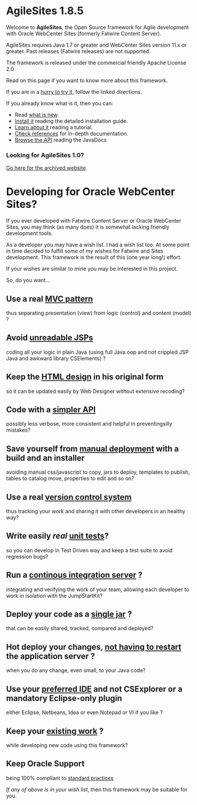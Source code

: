 #  AgileSites 1.8.5

Welcome to **AgileSites**, the Open Source framework for Agile development with Oracle WebCenter Sites (formerly Fatwire Content Server).

AgileSites requires Java 1.7 or greater and WebCenter Sites version 11.x or greater. 
Past releases (Fatwire releases) are not supported.
 
The framework is released under the commercial friendly Apache License 2.0.

Read on this page if you want to know more about this framework.

If you are in a [hurry to try it](http://www.agilesites.org/reference/QuickStart.html), follow the linked directions. 

If you already know what is it, then you can:

- Read [what is new](http://www.agilesites.org/releases.html).
- [Install it](http://www.agilesites.org/install.html) reading the detailed installation guide.
- [Learn about it](http://www.agilesites.org/tutorial.html) reading a tutorial.
- [Check references](http://www.agilesites.org/reference.html) for in-depth documentation.
- [Browse the API](http://www.agilesites.org/javadoc/) reading the JavaDocs

### Looking for AgileSites 1.0?
[Go here for the archived website](http://www.agilesites.org/1.0/)

# Developing for Oracle WebCenter Sites?

If you ever developed with Fatwire Content Server or Oracle WebCenter Sites, you may think (as many does) it is somewhat lacking friendly development tools.

As a developer you may have a wish list. I had a wish list too. At some point in time decided to fulfill some of my wishes for Fatwire and Sites development. This framework is the result of this (one year long!) effort.

If your wishes are similar to mine  you may be interested in this project. 

So, do you want...

## Use a __real__ [MVC pattern](http://www.agilesites.org/about.html#MVC)  

thus separating presentation (view) from logic (control) and content (model) ?

## Avoid [unreadable JSPs](http://www.agilesites.org/about.html#NoJSP) 

coding all your logic in plain Java (using full Java oop and not crippled JSP Java and awkward library CSElements) ?

## Keep the [HTML design](http://www.agilesites.org/about.html#HTML) in his original form 

so it can be updated easily by Web Designer without extensive recoding?

## Code with a [simpler API](http://www.agilesites.org/about.html#API)

possibly less verbose, more consistent and helpful in preventingsilly mistakes?

## Save yourself from [manual deployment](http://www.agilesites.org/about.html#Deploy) with a build and an installer

avoiding manual css/javascript to copy, jars to deploy, templates to publish, tables to catalog move, properties to edit and so on?

## Use a real [version control system](http://www.agilesites.org/about.html#VCS) 

thus tracking your work and sharing it with other developers in an healthy way?

## Write easily *real* [unit tests](http://www.agilesites.org/about.html#UnitTest)?

so you can develop in Test Driven way and keep a test suite to avoid regression bugs?

## Run a [continous integration server](http://www.agilesites.org/about.html#CI) ?

integrating and verifying the work of your team, allowing each developer to work in isolation with the JumpStartKit?

## Deploy your code as a [single jar](http://www.agilesites.org/about.html#Jar) ?

that can be easily shared, tracked, compared and deployed?

##  Hot deploy your changes, [not having to restart](http://www.agilesites.org/about.html#HotDeploy) the application server ?

when you do any change, even small, to your Java code?

## Use your [preferred IDE](http://www.agilesites.org/about.html#IDE) and not CSExplorer or a mandatory Eclipse-only plugin

either Eclipse, Netbeans, Idea or even Notepad or VI if you like ?

## Keep your [existing work](http://www.agilesites.org/about.html#Compatible) ?

while developing new code using this framework?

## Keep Oracle Support 

being 100% compliant to [standard practices](http://www.agilesites.org/about.html#Support) 

*If any of above is in your wish list*, then this framework may be suitable for you.

